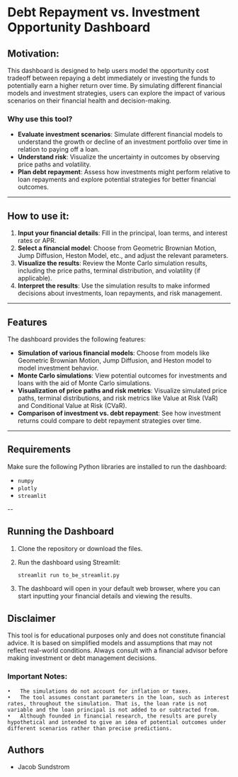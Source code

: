 # Debt Repayment vs. Investment Opportunity Dashboard

## Motivation:

This dashboard is designed to help users model the opportunity cost tradeoff between repaying a debt immediately or investing the funds to potentially earn a higher return over time. By simulating different financial models and investment strategies, users can explore the impact of various scenarios on their financial health and decision-making.

### Why use this tool?
- **Evaluate investment scenarios**: Simulate different financial models to understand the growth or decline of an investment portfolio over time in relation to paying off a loan.
- **Understand risk**: Visualize the uncertainty in outcomes by observing price paths and volatility.
- **Plan debt repayment**: Assess how investments might perform relative to loan repayments and explore potential strategies for better financial outcomes.

---

## How to use it:

1. **Input your financial details**: Fill in the principal, loan terms, and interest rates or APR.
2. **Select a financial model**: Choose from Geometric Brownian Motion, Jump Diffusion, Heston Model, etc., and adjust the relevant parameters.
3. **Visualize the results**: Review the Monte Carlo simulation results, including the price paths, terminal distribution, and volatility (if applicable).
4. **Interpret the results**: Use the simulation results to make informed decisions about investments, loan repayments, and risk management.

---

## Features

The dashboard provides the following features:
- **Simulation of various financial models**: Choose from models like Geometric Brownian Motion, Jump Diffusion, and Heston model to model investment behavior.
- **Monte Carlo simulations**: View potential outcomes for investments and loans with the aid of Monte Carlo simulations.
- **Visualization of price paths and risk metrics**: Visualize simulated price paths, terminal distributions, and risk metrics like Value at Risk (VaR) and Conditional Value at Risk (CVaR).
- **Comparison of investment vs. debt repayment**: See how investment returns could compare to debt repayment strategies over time.

---

## Requirements

Make sure the following Python libraries are installed to run the dashboard:

- `numpy`
- `plotly`
- `streamlit`

-- 
## Running the Dashboard

1.	Clone the repository or download the files.
2.	Run the dashboard using Streamlit:
    ```bash
    streamlit run to_be_streamlit.py
    ```

3.	The dashboard will open in your default web browser, where you can start inputting your financial details and viewing the results.

## Disclaimer

This tool is for educational purposes only and does not constitute financial advice. It is based on simplified models and assumptions that may not reflect real-world conditions. Always consult with a financial advisor before making investment or debt management decisions.

### Important Notes:

	•	The simulations do not account for inflation or taxes.
	•	The tool assumes constant parameters in the loan, such as interest rates, throughout the simulation. That is, the loan rate is not variable and the loan principal is not added to or subtracted from.
	•	Although founded in financial research, the results are purely hypothetical and intended to give an idea of potential outcomes under different scenarios rather than precise predictions.

## Authors
- Jacob Sundstrom